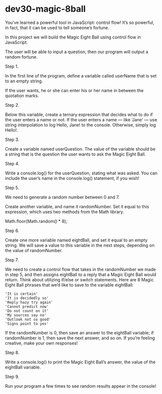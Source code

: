 # dev30-magic-8ball

You’ve learned a powerful tool in JavaScript: control flow! It’s so powerful, in fact, that it can be used to tell someone’s fortune.

In this project we will build the Magic Eight Ball using control flow in JavaScript.

The user will be able to input a question, then our program will output a random fortune.

Step 1.

In the first line of the program, define a variable called userName that is set to an empty string.

If the user wants, he or she can enter his or her name in between the quotation marks.

Step 2.

Below this variable, create a ternary expression that decides what to do if the user enters a name or not. If the user enters a name — like 'Jane' — use string interpolation to log Hello, Jane! to the console. Otherwise, simply log Hello!.

Step 3.

Create a variable named userQuestion. The value of the variable should be a string that is the question the user wants to ask the Magic Eight Ball.

Step 4.

Write a console.log() for the userQuestion, stating what was asked. You can include the user’s name in the console.log() statement, if you wish!

Step 5.

We need to generate a random number between 0 and 7.

Create another variable, and name it randomNumber. Set it equal to this expression, which uses two methods from the Math library.

Math.floor(Math.random() * 8);

Step 6.

Create one more variable named eightBall, and set it equal to an empty string. We will save a value to this variable in the next steps, depending on the value of randomNumber.

Step 7.

We need to create a control flow that takes in the randomNumber we made in step 5, and then assigns eightBall to a reply that a Magic Eight Ball would return. Think about utilizing if/else or switch statements. Here are 8 Magic Eight Ball phrases that we’d like to save to the variable eightBall:

    'It is certain'
    'It is decidedly so'
    'Reply hazy try again'
    'Cannot predict now'
    'Do not count on it'
    'My sources say no'
    'Outlook not so good'
    'Signs point to yes'

If the randomNumber is 0, then save an answer to the eightBall variable; if randomNumber is 1, then save the next answer, and so on. If you’re feeling creative, make your own responses!

Step 8.

Write a console.log() to print the Magic Eight Ball’s answer, the value of the eightBall variable.

Step 9.

Run your program a few times to see random results appear in the console!

